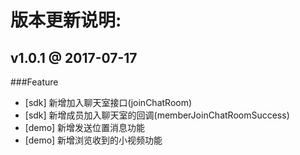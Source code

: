 # 版本更新说明:

## v1.0.1 @ 2017-07-17

###Feature

* [sdk] 新增加入聊天室接口(joinChatRoom)
* [sdk] 新增成员加入聊天室的回调(memberJoinChatRoomSuccess)
* [demo] 新增发送位置消息功能
* [demo] 新增浏览收到的小视频功能